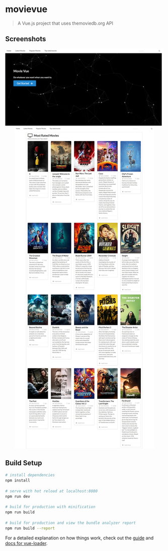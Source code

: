# movievue

> A Vue.js project that uses themoviedb.org API

## Screenshots

<div align="center">
<img src="https://github.com/medinacharlesdan/Vue-Movie/blob/master/screenshot2.png" >
<img src="https://github.com/medinacharlesdan/Vue-Movie/blob/master/screenshot1.jpg" > 
</div>


## Build Setup
``` bash
# install dependencies
npm install

# serve with hot reload at localhost:8080
npm run dev

# build for production with minification
npm run build

# build for production and view the bundle analyzer report
npm run build --report
```

For a detailed explanation on how things work, check out the [guide](http://vuejs-templates.github.io/webpack/) and [docs for vue-loader](http://vuejs.github.io/vue-loader).

